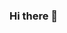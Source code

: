### Hi there 👋

<!--
**cosoul/cosoul** is a ✨ _special_ ✨ repository because its `README.md` (this file) appears on your GitHub profile.

### 在这里我仅存放在学习编程过程中写出来的一些初级代码，已经实现了某些功能，单代码可能写的很糟糕

